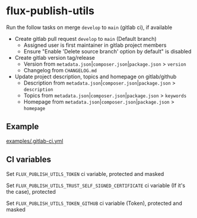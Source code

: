 # flux-publish-utils

Run the follow tasks on merge `develop` to `main` (gitlab ci), if available

- Create gitlab pull request `develop` to `main` (Default branch)
  - Assigned user is first maintainer in gitlab project members
  - Ensure "Enable 'Delete source branch' option by default" is disabled
- Create gitlab version tag/release
    - Version from `metadata.json`|`composer.json`|`package.json` > `version`
    - Changelog from `CHANGELOG.md`
- Update project description, topics and homepage on gitlab/github
    - Description from `metadata.json`|`composer.json`|`package.json` > `description`
    - Topics from `metadata.json`|`composer.json`|`package.json` > `keywords`
    - Homepage from `metadata.json`|`composer.json`|`package.json` > `homepage`

## Example

[examples/.gitlab-ci.yml](examples/.gitlab-ci.yml)

## CI variables

Set `FLUX_PUBLISH_UTILS_TOKEN` ci variable, protected and masked

Set `FLUX_PUBLISH_UTILS_TRUST_SELF_SIGNED_CERTIFICATE` ci variable (If it's the case), protected

Set `FLUX_PUBLISH_UTILS_TOKEN_GITHUB` ci variable (Token), protected and masked
